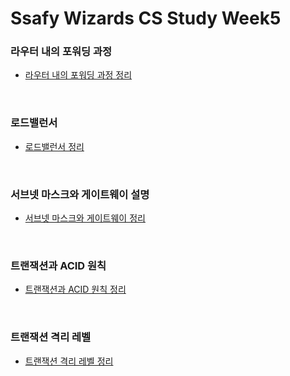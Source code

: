 # Ssafy Wizards CS Study Week5

### 라우터 내의 포워딩 과정
- [라우터 내의 포워딩 과정 정리](https://github.com/InJun2/TIL/blob/main/CS-topic/network/Router.md)

<br>

### 로드밸런서
- [로드밸런서 정리](https://github.com/InJun2/TIL/blob/main/CS-topic/network/Load_Balancing.md)

<br>

### 서브넷 마스크와 게이트웨이 설명
- [서브넷 마스크와 게이트웨이 정리](https://github.com/InJun2/TIL/blob/main/CS-topic/network/IP.md)

<br>

### 트랜잭션과 ACID 원칙
- [트랜잭션과 ACID 원칙 정리](https://github.com/InJun2/TIL/blob/main/CS-topic/DB/Transaction.md)

<br>

### 트랜잭션 격리 레벨
- [트랜잭션 격리 레벨 정리](https://github.com/InJun2/TIL/blob/main/CS-topic/DB/transaction-isolation-level.md)

<br>